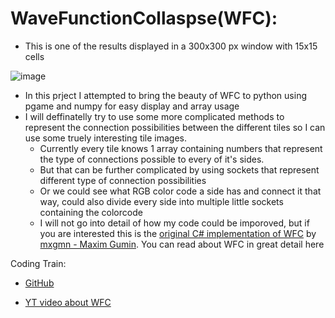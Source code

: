 <h1> WaveFunctionCollaspse(WFC):</h1>

- This is one of the results displayed in a 300x300 px window with 15x15 cells

![image](https://user-images.githubusercontent.com/111079927/202171117-b731ed81-cd24-49c7-8ee5-4de096239082.png "WaveFunctionCollapse")

- In this prject I attempted to bring the beauty of WFC to python using pgame and numpy for easy display and array usage
- I will deffinatelly try to use some more complicated methods to represent the connection possibilities between the different tiles so I can use some truely interesting tile images. 
  - Currently every tile knows 1 array containing numbers that represent the type of connections possible to every of it's sides.
  - But that can be further complicated by using sockets that represent different type of connection possibilities
  - Or we could see what RGB color code a side has and connect it that way, could also divide every side into multiple little sockets containing the colorcode
  - I will not go into detail of how my code could be imporoved, but if you are interested this is the [original C# implementation of WFC](https://github.com/mxgmn/WaveFunctionCollapse) by [mxgmn - Maxim Gumin](https://github.com/mxgmn). You can read about WFC in great detail here


Coding Train:

- [GitHub](https://github.com/CodingTrain/Wave-Function-Collapse)

- [YT video about WFC](https://thecodingtrain.com/challenges/171-wave-function-collapse)
